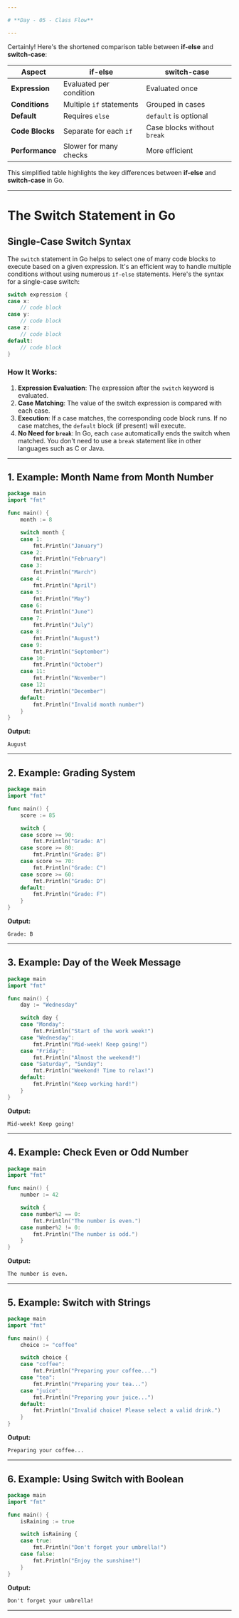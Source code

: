 ```yaml
---

# **Day - 05 - Class Flow**

---
```


Certainly! Here's the shortened comparison table between **if-else** and **switch-case**:

| **Aspect**      | **if-else**              | **switch-case**             |
| --------------- | ------------------------ | --------------------------- |
| **Expression**  | Evaluated per condition  | Evaluated once              |
| **Conditions**  | Multiple `if` statements | Grouped in cases            |
| **Default**     | Requires `else`          | `default` is optional       |
| **Code Blocks** | Separate for each `if`   | Case blocks without `break` |
| **Performance** | Slower for many checks   | More efficient              |

This simplified table highlights the key differences between **if-else** and **switch-case** in Go.

---

# **The Switch Statement in Go**

## **Single-Case Switch Syntax**

The `switch` statement in Go helps to select one of many code blocks to execute based on a given expression. It's an efficient way to handle multiple conditions without using numerous `if-else` statements. Here's the syntax for a single-case switch:

```go
switch expression {
case x:
    // code block
case y:
    // code block
case z:
    // code block
default:
    // code block
}
```

### **How It Works:**

1. **Expression Evaluation**: The expression after the `switch` keyword is evaluated.
2. **Case Matching**: The value of the switch expression is compared with each case.
3. **Execution**: If a case matches, the corresponding code block runs. If no case matches, the `default` block (if present) will execute.
4. **No Need for `break`**: In Go, each `case` automatically ends the switch when matched. You don't need to use a `break` statement like in other languages such as C or Java.

---

## **1. Example: Month Name from Month Number**

```go
package main
import "fmt"

func main() {
    month := 8

    switch month {
    case 1:
        fmt.Println("January")
    case 2:
        fmt.Println("February")
    case 3:
        fmt.Println("March")
    case 4:
        fmt.Println("April")
    case 5:
        fmt.Println("May")
    case 6:
        fmt.Println("June")
    case 7:
        fmt.Println("July")
    case 8:
        fmt.Println("August")
    case 9:
        fmt.Println("September")
    case 10:
        fmt.Println("October")
    case 11:
        fmt.Println("November")
    case 12:
        fmt.Println("December")
    default:
        fmt.Println("Invalid month number")
    }
}
```

**Output:**

```
August
```

---

## **2. Example: Grading System**

```go
package main
import "fmt"

func main() {
    score := 85

    switch {
    case score >= 90:
        fmt.Println("Grade: A")
    case score >= 80:
        fmt.Println("Grade: B")
    case score >= 70:
        fmt.Println("Grade: C")
    case score >= 60:
        fmt.Println("Grade: D")
    default:
        fmt.Println("Grade: F")
    }
}
```

**Output:**

```
Grade: B
```

---

## **3. Example: Day of the Week Message**

```go
package main
import "fmt"

func main() {
    day := "Wednesday"

    switch day {
    case "Monday":
        fmt.Println("Start of the work week!")
    case "Wednesday":
        fmt.Println("Mid-week! Keep going!")
    case "Friday":
        fmt.Println("Almost the weekend!")
    case "Saturday", "Sunday":
        fmt.Println("Weekend! Time to relax!")
    default:
        fmt.Println("Keep working hard!")
    }
}
```

**Output:**

```
Mid-week! Keep going!
```

---

## **4. Example: Check Even or Odd Number**

```go
package main
import "fmt"

func main() {
    number := 42

    switch {
    case number%2 == 0:
        fmt.Println("The number is even.")
    case number%2 != 0:
        fmt.Println("The number is odd.")
    }
}
```

**Output:**

```
The number is even.
```

---

## **5. Example: Switch with Strings**

```go
package main
import "fmt"

func main() {
    choice := "coffee"

    switch choice {
    case "coffee":
        fmt.Println("Preparing your coffee...")
    case "tea":
        fmt.Println("Preparing your tea...")
    case "juice":
        fmt.Println("Preparing your juice...")
    default:
        fmt.Println("Invalid choice! Please select a valid drink.")
    }
}
```

**Output:**

```
Preparing your coffee...
```

---

## **6. Example: Using Switch with Boolean**

```go
package main
import "fmt"

func main() {
    isRaining := true

    switch isRaining {
    case true:
        fmt.Println("Don't forget your umbrella!")
    case false:
        fmt.Println("Enjoy the sunshine!")
    }
}
```

**Output:**

```
Don't forget your umbrella!
```

---
